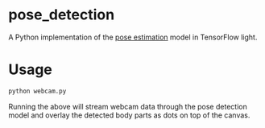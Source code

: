 # pose_detection
A Python implementation of the [pose estimation](https://www.tensorflow.org/lite/models/pose_estimation/overview) model in TensorFlow light.

# Usage
 ```python
python webcam.py
```
Running the above will stream webcam data through the pose detection model
 and overlay the detected body parts as dots on top of the canvas.
